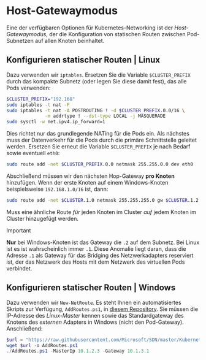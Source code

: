 # <a name="host-gateway-mode"></a>Host-Gatewaymodus #
Eine der verfügbaren Optionen für Kubernetes-Networking ist der *Host-Gatewaymodus*, der die Konfiguration von statischen Routen zwischen Pod-Subnetzen auf allen Knoten beinhaltet.


## <a name="configuring-static-routes--linux"></a>Konfigurieren statischer Routen | Linux ##
Dazu verwenden wir `iptables`. Ersetzen Sie die Variable `$CLUSTER_PREFIX` durch das kompakte Subnetz (oder legen Sie diese damit fest), das alle Pods verwenden:

```bash
$CLUSTER_PREFIX="192.168"
sudo iptables -t nat -F
sudo iptables -t nat -A POSTROUTING ! -d $CLUSTER_PREFIX.0.0/16 \
              -m addrtype ! --dst-type LOCAL -j MASQUERADE
sudo sysctl -w net.ipv4.ip_forward=1
```

Dies richtet nur das grundlegende NATing für die Pods ein. Als nächstes muss der Datenverkehr für die Pods durch die primäre Schnittstelle geleitet werden. Ersetzen Sie erneut die Variable `$CLUSTER_PREFIX` je nach Bedarf sowie eventuell `eth0`:

```bash
sudo route add -net $CLUSTER_PREFIX.0.0 netmask 255.255.0.0 dev eth0
```

Abschließend müssen wir den nächsten Hop-Gateway **pro Knoten** hinzufügen. Wenn der erste Knoten auf einem Windows-Knoten beispielsweise `192.168.1.0/16` ist, dann:

```bash
sudo route add -net $CLUSTER.1.0 netmask 255.255.255.0 gw $CLUSTER.1.2 dev eth0
```

Muss eine ähnliche Route *für* jeden Knoten im Cluster *auf* jedem Knoten im Cluster hinzugefügt werden.


<a name="explanation-2-suffix"></a>
> [!Important]  
> **Nur** bei Windows-Knoten ist das Gateway die `.2` auf dem Subnetz. Bei Linux ist es ist wahrscheinlich immer `.1`. Diese Anomalie liegt daran, dass die Adresse `.1` als Gateway für das Bridging des Netzwerkadapters reserviert ist, der das Netzwerk des Hosts mit dem Netzwerk des virtuellen Pods verbindet.


## <a name="configuring-static-routes--windows"></a>Konfigurieren statischer Routen | Windows ##
Dazu verwenden wir `New-NetRoute`. Es steht Ihnen ein automatisiertes Skripts zur Verfügung, `AddRoutes.ps1`, in [diesem Repository](https://github.com/Microsoft/SDN/blob/master/Kubernetes/windows/AddRoutes.ps1). Sie müssen die IP-Adresse des *Linux-Master* kennen sowie das Standardgateway des Knotens des *externen* Adapters in Windows (nicht den Pod-Gateway). Anschließend:


```powershell
$url = "https://raw.githubusercontent.com/Microsoft/SDN/master/Kubernetes/windows/AddRoutes.ps1"
wget $url -o AddRoutes.ps1
./AddRoutes.ps1 -MasterIp 10.1.2.3 -Gateway 10.1.3.1
```
